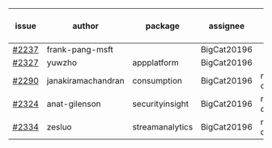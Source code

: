 | issue | author | package | assignee | bot advice | created date of issue | target release date | date from target |
| ------ | ------ | ------ | ------ | ------ | ------ | ------ | :-----: |
| [#2237](https://github.com/Azure/sdk-release-request/issues/2237) | frank-pang-msft |   | BigCat20196 |   | 11-19 | 12-02 |   |
| [#2327](https://github.com/Azure/sdk-release-request/issues/2327) | yuwzho | appplatform | BigCat20196 |   | 12-22 | 01-17 |   |
| [#2290](https://github.com/Azure/sdk-release-request/issues/2290) | janakiramachandran | consumption | BigCat20196 | new comment.  <br> | 12-08 | 12-22 |   |
| [#2324](https://github.com/Azure/sdk-release-request/issues/2324) | anat-gilenson | securityinsight | BigCat20196 |   release date < 2 ! <br> | 12-19 | 01-03 | -1 |
| [#2334](https://github.com/Azure/sdk-release-request/issues/2334) | zesluo | streamanalytics | BigCat20196 |   release date < 2 ! <br> | 12-23 | 01-07 | 2 |

